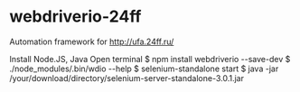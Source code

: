 # webdriverio-24ff
Automation framework for http://ufa.24ff.ru/

Install Node.JS, Java
Open terminal
$ npm install webdriverio --save-dev
$ ./node_modules/.bin/wdio --help
$  selenium-standalone start
$ java -jar /your/download/directory/selenium-server-standalone-3.0.1.jar
